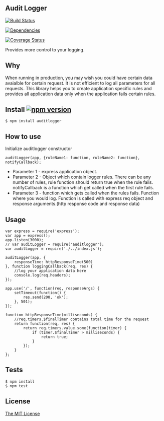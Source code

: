 ## Audit Logger 


[![Build Status](https://travis-ci.org/Prasanna-sr/Audit-Logger.svg?branch=master)](https://travis-ci.org/Prasanna-sr/Audit-Logger)

[![Dependencies](https://david-dm.org/Prasanna-sr/Audit-Logger.svg)](https://david-dm.org/Prasanna-sr/Audit-Logger)

[![Coverage Status](https://coveralls.io/repos/Prasanna-sr/Audit-Logger/badge.svg?branch=master)](https://coveralls.io/r/Prasanna-sr/Audit-Logger?branch=master)

Provides more control to your logging.

## Why
When running in production, you may wish you could have certain data avaialble for certain request.
It is not efficient to log all parameters for all requests. This library helps you to create application specific rules and provides all application data only when the application fails certain rules.

## Install [![npm version](https://badge.fury.io/js/auditlogger.svg)](http://badge.fury.io/js/auditlogger)

	$ npm install auditlogger

## How to use
Initialize auditlogger constructor

	auditLogger(app, {ruleName1: function, ruleName2: function}, notifyCallback);

- Parameter 1 -  express application object.
- Parameter 2 -  Object which contain logger rules. There can be any number of rules, rule function should return true when the rule fails. notifyCallback is a function which get called when the first rule fails.
- Parameter 3 - function which gets called when the rules fails. Function where you would log. Function is called with express req object and response arguments.(http response code and response data)

## Usage

	var express = require('express');
	var app = express();
	app.listen(3000);
	// var auditLogger = require('auditlogger');
	var auditLogger = require('./../index.js');

	auditLogger(app, {
	    responseTime: httpResponseTime(500)
	}, function loggingCallback(req, res) {
	    //log your application data here
	    console.log(req.headers);
	});

	app.use('/', function(req, responseArgs) {
	    setTimeout(function() {
	        res.send(200, 'ok');
	    }, 501);
	});

	function httpResponseTime(milliseconds) {
	    //req.timers.$finalTimer contains total time for the request
	    return function(req, res) {
	        return req.timers.value.some(function(timer) {
	            if (timer.$finalTimer > milliseconds) {
	                return true;
	            }
	        });
	    }
	};

## Tests
	$ npm install
	$ npm test

## License

[The MIT License](http://opensource.org/licenses/MIT)

